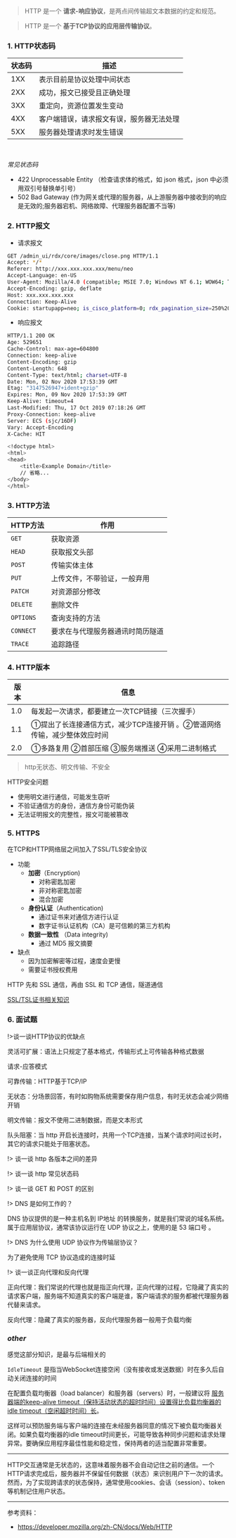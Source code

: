 > HTTP 是一个 **请求-响应协议**，是两点间传输超文本数据的约定和规范。


> HTTP 是一个 **基于TCP协议的应用层传输协议**。


### 1. HTTP状态码

| 状态码 | 描述                                     |
| ------ | ---------------------------------------- |
| 1XX    | 表示目前是协议处理中间状态               |
| 2XX    | 成功，报文已接受且正确处理               |
| 3XX    | 重定向，资源位置发生变动                 |
| 4XX    | 客户端错误，请求报文有误，服务器无法处理 |
| 5XX    | 服务器处理请求时发生错误                 |

</br>

_常见状态码_

- 422 Unprocessable Entity （检查请求体的格式，如 json 格式，json 中必须用双引号替换单引号）
- 502 Bad Gateway (作为网关或代理的服务器，从上游服务器中接收到的响应是无效的;服务器宕机、网络故障、代理服务器配置不当等)



### 2. HTTP报文

- 请求报文

```bash
GET /admin_ui/rdx/core/images/close.png HTTP/1.1
Accept: */*
Referer: http://xxx.xxx.xxx.xxx/menu/neo
Accept-Language: en-US
User-Agent: Mozilla/4.0 (compatible; MSIE 7.0; Windows NT 6.1; WOW64; Trident/7.0; SLCC2; .NET CLR 2.0.50727; .NET CLR 3.5.30729; .NET CLR 3.0.30729; .NET4.0C; .NET4.0E)
Accept-Encoding: gzip, deflate
Host: xxx.xxx.xxx.xxx
Connection: Keep-Alive
Cookie: startupapp=neo; is_cisco_platform=0; rdx_pagination_size=250%20Per%20Page; SESSID=deb31b8eb9ca68a514cf55777744e339
```

- 响应报文

```bash
HTTP/1.1 200 OK
Age: 529651
Cache-Control: max-age=604800
Connection: keep-alive
Content-Encoding: gzip
Content-Length: 648
Content-Type: text/html; charset=UTF-8
Date: Mon, 02 Nov 2020 17:53:39 GMT
Etag: "3147526947+ident+gzip"
Expires: Mon, 09 Nov 2020 17:53:39 GMT
Keep-Alive: timeout=4
Last-Modified: Thu, 17 Oct 2019 07:18:26 GMT
Proxy-Connection: keep-alive
Server: ECS (sjc/16DF)
Vary: Accept-Encoding
X-Cache: HIT

<!doctype html>
<html>
<head>
    <title>Example Domain</title>
	// 省略... 
</body>
</html>
```

### 3. HTTP方法

| HTTP方法  | 作用                             |
| --------- | -------------------------------- |
| `GET`     | 获取资源                         |
| `HEAD`    | 获取报文头部                     |
| `POST`    | 传输实体主体                     |
| `PUT`     | 上传文件，不带验证，一般弃用     |
| `PATCH`   | 对资源部分修改                   |
| `DELETE`  | 删除文件                         |
| `OPTIONS` | 查询支持的方法                   |
| `CONNECT` | 要求在与代理服务器通讯时简历隧道 |
| `TRACE`   | 追踪路径                         |


### 4. HTTP版本

| 版本 | 信息                                                                     |
| ---- | ------------------------------------------------------------------------ |
| 1.0  | 每发起一次请求，都要建立一次TCP链接（三次握手）                          |
| 1.1  | ①提出了长连接通信方式，减少TCP连接开销 。②管道网络传输，减少整体效应时间 |
| 2.0  | ①多路复用 ②首部压缩 ③服务端推送 ④采用二进制格式                          |


> http无状态、明文传输、不安全

HTTP安全问题
- 使用明文进行通信，可能发生窃听
- 不验证通信方的身份，通信方身份可能伪装
- 无法证明报文的完整性，报文可能被篡改




### 5. HTTPS

在TCP和HTTP网络层之间加入了SSL/TLS安全协议
- 功能
  - **加密**（Encryption)
    - 对称密匙加密
    - 非对称密匙加密
    - 混合加密
  - **身份认证**（Authentication)
    - 通过证书来对通信方进行认证
    - 数字证书认证机构（CA）是可信赖的第三方机构
  - **数据一致性** （Data integrity)
    - 通过 MD5 报文摘要
- 缺点
  - 因为加密解密等过程，速度会更慢
  - 需要证书授权费用

HTTP 先和 SSL 通信，再由 SSL 和 TCP 通信，隧道通信

[SSL/TSL证书相关知识](https://juejin.cn/post/7247045258844143674)

### 6. 面试题

!>谈一谈HTTP协议的优缺点

灵活可扩展：语法上只规定了基本格式，传输形式上可传输各种格式数据

请求-应答模式

可靠传输：HTTP基于TCP/IP

无状态：分场景回答，有时如购物系统需要保存用户信息，有时无状态会减少网络开销

明文传输：报文不使用二进制数据，而是文本形式

队头阻塞：当 http 开启长连接时，共用一个TCP连接，当某个请求时间过长时，其它的请求只能处于阻塞状态。

!> 谈一谈 http 各版本之间的差异
    

!> 谈一谈 http 常见状态码

!> 谈一谈 GET 和 POST 的区别




!> DNS 是如何工作的？

DNS 协议提供的是一种主机名到 IP地址 的转换服务，就是我们常说的域名系统。属于应用层协议，通常该协议运行在 UDP 协议之上，使用的是 53 端口号 。

!> DNS 为什么使用 UDP 协议作为传输层协议？

为了避免使用 TCP 协议造成的连接时延

!> 谈一谈正向代理和反向代理

正向代理：我们常说的代理也就是指正向代理，正向代理的过程，它隐藏了真实的请求客户端，服务端不知道真实的客户端是谁，客户端请求的服务都被代理服务器代替来请求。

反向代理：隐藏了真实的服务器，反向代理服务器一般用于负载均衡



### _other_

感觉这部分知识，是最与后端相关的

`IdleTimeout` 是指当WebSocket连接空闲（没有接收或发送数据）时在多久后自动关闭连接的时间

在配置负载均衡器（load balancer）和服务器（servers）时，一般建议将 <u>服务器端的keep-alive timeout（保持活动状态的超时时间）设置得比负载均衡器的idle timeout（空闲超时时间）长</u>。

这样可以预防服务端与客户端的连接在未经服务器同意的情况下被负载均衡器关闭。如果负载均衡器的idle timeout时间更长，可能导致各种同步问题和请求处理异常。要确保应用程序最佳性能和稳定性，保持两者的适当配置非常重要。

-------------

HTTP交互通常是无状态的，这意味着服务器不会自动记住之前的通信。一个HTTP请求完成后，服务器并不保留任何数据（状态）来识别用户下一次的请求。然而，为了实现跨请求的状态保持，通常使用cookies、会话（session）、token等机制记住用户状态。








--------------

参考资料：
- https://developer.mozilla.org/zh-CN/docs/Web/HTTP